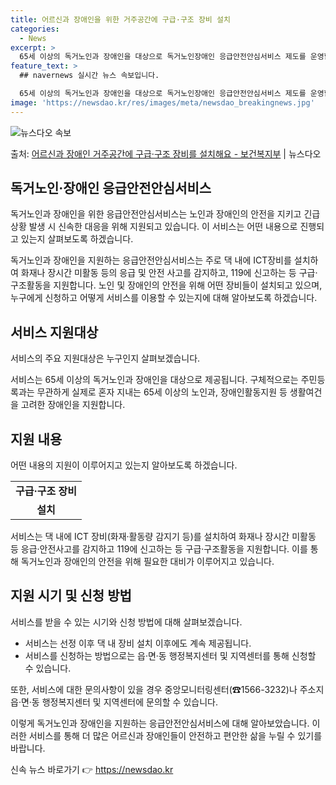 ```yaml
---
title: 어르신과 장애인을 위한 거주공간에 구급·구조 장비 설치
categories:
  - News
excerpt: >
  65세 이상의 독거노인과 장애인을 대상으로 독거노인장애인 응급안전안심서비스 제도를 운영합니다.  ▲ 지원대상…
feature_text: >
  ## navernews 실시간 뉴스 속보입니다.

  65세 이상의 독거노인과 장애인을 대상으로 독거노인장애인 응급안전안심서비스 제도를 운영합니다.  ▲ 지원대상…
image: 'https://newsdao.kr/res/images/meta/newsdao_breakingnews.jpg'
---
```


![뉴스다오 속보](https://newsdao.kr/res/images/meta/newsdao_breakingnews.jpg)

<p>출처: <a href="https://newsdao.kr/3826" rel="dofollow">어르신과 장애인 거주공간에 구급·구조 장비를 설치해요 - 보건복지부</a> | 뉴스다오</p>

<h2 data-ke-size="size26">독거노인·장애인 응급안전안심서비스</h2>
독거노인과 장애인을 위한 응급안전안심서비스는 노인과 장애인의 안전을 지키고 긴급상황 발생 시 신속한 대응을 위해 지원되고 있습니다. 이 서비스는 어떤 내용으로 진행되고 있는지 살펴보도록 하겠습니다.

<p data-ke-size="size16">
독거노인과 장애인을 지원하는 응급안전안심서비스는 주로 댁 내에 ICT장비를 설치하여 화재나 장시간 미활동 등의 응급 및 안전 사고를 감지하고, 119에 신고하는 등 구급·구조활동을 지원합니다. 노인 및 장애인의 안전을 위해 어떤 장비들이 설치되고 있으며, 누구에게 신청하고 어떻게 서비스를 이용할 수 있는지에 대해 알아보도록 하겠습니다.
</p>

<h2 data-ke-size="size26">서비스 지원대상</h2>
서비스의 주요 지원대상은 누구인지 살펴보겠습니다.

<p data-ke-size="size16">
서비스는 65세 이상의 독거노인과 장애인을 대상으로 제공됩니다. 구체적으로는 주민등록과는 무관하게 실제로 혼자 지내는 65세 이상의 노인과, 장애인활동지원 등 생활여건을 고려한 장애인을 지원합니다.
</p>

<h2 data-ke-size="size26">지원 내용</h2>
어떤 내용의 지원이 이루어지고 있는지 알아보도록 하겠습니다.

<table>
	<tr>
		<td style="text-align: center; height: 17px;"><b>구급·구조 장비</b></td>
	</tr>
	<tr>
		<td style="text-align: center; height: 17px;"><b>설치</b></td>
	</tr>
</table>
<p data-ke-size="size16">
서비스는 댁 내에 ICT 장비(화재·활동량 감지기 등)를 설치하여 화재나 장시간 미활동 등 응급·안전사고를 감지하고 119에 신고하는 등 구급·구조활동을 지원합니다. 이를 통해 독거노인과 장애인의 안전을 위해 필요한 대비가 이루어지고 있습니다.
</p>

<h2 data-ke-size="size26">지원 시기 및 신청 방법</h2>
서비스를 받을 수 있는 시기와 신청 방법에 대해 살펴보겠습니다.

<ul>
	<li>서비스는 선정 이후 댁 내 장비 설치 이후에도 계속 제공됩니다.</li>
	<li>서비스를 신청하는 방법으로는 읍·면·동 행정복지센터 및 지역센터를 통해 신청할 수 있습니다.</li>
</ul>

<p data-ke-size="size16">
또한, 서비스에 대한 문의사항이 있을 경우 중앙모니터링센터(☎1566-3232)나 주소지 읍·면·동 행정복지센터 및 지역센터에 문의할 수 있습니다.
</p>

이렇게 독거노인과 장애인을 지원하는 응급안전안심서비스에 대해 알아보았습니다. 이러한 서비스를 통해 더 많은 어르신과 장애인들이 안전하고 편안한 삶을 누릴 수 있기를 바랍니다. 

신속 뉴스 바로가기 👉 <a href="https://newsdao.kr" rel="dofollow">https://newsdao.kr</a>


